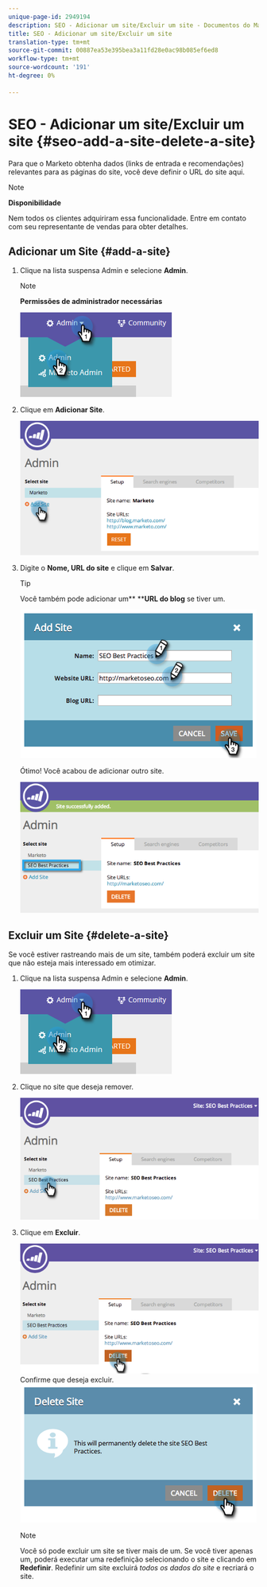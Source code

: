 ```yaml
---
unique-page-id: 2949194
description: SEO - Adicionar um site/Excluir um site - Documentos do Marketing - Documentação do produto
title: SEO - Adicionar um site/Excluir um site
translation-type: tm+mt
source-git-commit: 00887ea53e395bea3a11fd28e0ac98b085ef6ed8
workflow-type: tm+mt
source-wordcount: '191'
ht-degree: 0%

---
```



# SEO - Adicionar um site/Excluir um site {#seo-add-a-site-delete-a-site}

Para que o Marketo obtenha dados (links de entrada e recomendações) relevantes para as páginas do site, você deve definir o URL do site aqui.

>[!NOTE]
>
>**Disponibilidade**
>
>Nem todos os clientes adquiriram essa funcionalidade. Entre em contato com seu representante de vendas para obter detalhes.

## Adicionar um Site {#add-a-site}

1. Clique na lista suspensa Admin e selecione **Admin**.

   >[!NOTE]
   >
   >**Permissões de administrador necessárias**

   ![](assets/one.png)

1. Clique em **Adicionar Site**.

   ![](assets/two.png)

1. Digite o **Nome, URL do site** e clique em **Salvar**.

   >[!TIP]
   >
   >Você também pode adicionar um** ****URL do blog** se tiver um.

   ![](assets/image2014-9-17-21-3a19-3a51.png)

   Ótimo! Você acabou de adicionar outro site.

   ![](assets/four.png)

## Excluir um Site {#delete-a-site}

Se você estiver rastreando mais de um site, também poderá excluir um site que não esteja mais interessado em otimizar.

1. Clique na lista suspensa Admin e selecione **Admin**.

   ![](assets/one.png)

1. Clique no site que deseja remover.

   ![](assets/six.png)

1. Clique em **Excluir**.

   ![](assets/seven.png)
Confirme que deseja excluir.
   ![](assets/image2014-9-17-21-3a21-3a22.png)

   >[!NOTE]
   >
   >Você só pode excluir um site se tiver mais de um. Se você tiver apenas um, poderá executar uma redefinição selecionando o site e clicando em **Redefinir**. Redefinir um site excluirá *todos os dados do site* e recriará o site.

